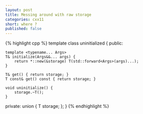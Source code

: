 ```yaml
---
layout: post
title: Messing around with raw storage
categories: cxx11
short: where ?
published: false
---
```




{% highlight cpp %}
template <typename T>
class uninitialized {
public:

    template <typename... Args>
    T& initialize(Args&&... args) {
        return *::new(&storage) T(std::forward<Args>(args)...);
    }

    T& get() { return storage; }
    T const& get() const { return storage; }

    void uninitialize() {
        storage.~T();
    }
private:
    union { T storage; };
}
{% endhighlight %}

